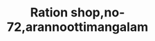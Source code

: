 ---
title: "Ration shop,no-72,arannoottimangalam"
url: /mavelikara/ration-shop-no-72-arannoottimangalam/
shop: convenience
---